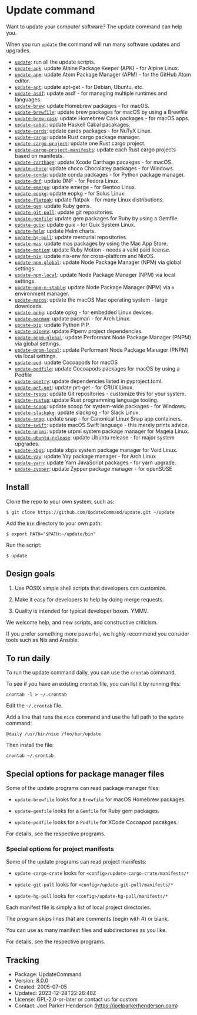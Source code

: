 # Update command

Want to update your computer software? The update command can help you.

When you run `update` the command will run many software updates and upgrades.

 * [`update`](bin/update): run all the update scripts.
 * [`update-apk`](bin/update-apm): update Alpine Package Keeper (APK) - for Alpine Linux. 
 * [`update-apm`](bin/update-apm): update Atom Package Manager (APM) - for the GitHub Atom editor.
 * [`update-apt`](bin/update-apt): update apt-get - for Debian, Ubuntu, etc.
 * [`update-asdf`](bin/update-apm): update asdf - for managing multiple runtimes and languages.
 * [`update-brew`](bin/update-brew): update Homebrew packages - for macOS.
 * [`update-brewfile`](bin/update-brewfile): update brew packages for macOS by using a Brewfile
 * [`update-brew-cask`](bin/update-brew-cask): update Homebrew Cask packages - for macOS apps.
 * [`update-cabal`](bin/update-cabal): update Haskell Cabal pacakages.
 * [`update-cards`](bin/update-cards): update cards packages - for NuTyX Linux. 
 * [`update-cargo`](bin/update-cargo): update Rust cargo package manager.
 * [`update-cargo-project`](bin/update-cargo-project): update one Rust cargo project.
 * [`update-cargo-project-manifests`](bin/update-cargo-project): update each Rust cargo projects based on manifests.
 * [`update-carthage`](bin/update-carthage): update Xcode Carthage pacakges - for macOS.
 * [`update-choco`](bin/update-choco): update choco Chocolatey packages - for Windows.
 * [`update-conda`](bin/update-conda): update conda packages - for Python package manager.
 * [`update-dnf`](bin/update-dnf): update DNF - for Fedora Linux.
 * [`update-emerge`](bin/update-emerge): update emerge - for Gentoo Linux.
 * [`update-eopkg`](bin/update-eopkg): update eopkg - for Solus Linux.
 * [`update-flatpak`](bin/update-flatpak): update flatpak - for many Linux distributions.
 * [`update-gem`](bin/update-gem): update Ruby gems.
 * [`update-git-pull`](bin/update-git-pull): update git repositories.
 * [`update-gemfile`](bin/update-gemfile): update gem packages for Ruby by using a Gemfile.
 * [`update-guix`](bin/update-guix): update guix - for Guix System Linux.
 * [`update-helm`](bin/update-helm): update Helm charts.
 * [`update-hg-pull`](bin/update-hg-pull): update mercurial repositories.
 * [`update-mas`](bin/update-mas): update mas packages by using the Mac App Store.
 * [`update-motion`](bin/update-motion): update Ruby Motion - needs a valid paid license.
 * [`update-nix`](bin/update-nix): update nix-env for cross-platform and NixOS.
 * [`update-npm-global`](bin/update-npm-global): update Node Package Manager (NPM) via global settings.
 * [`update-npm-local`](bin/update-npm-global): update Node Package Manager (NPM) via local settings.
 * [`update-npm-n-stable`](bin/update-npm-global): update Node Package Manager (NPM) via `n` environment manager.
 * [`update-macos`](bin/update-macos): update the macOS Mac operating system - large downloads.
 * [`update-opkg`](bin/update-opkg): update opkg - for embedded Linux devices.
 * [`update-pacman`](bin/update-pacman): update pacman - for Arch Linux.
 * [`update-pip`](bin/update-pip): update Python PIP.
 * [`update-pipenv`](bin/update-pipenv): update Pipenv project dependencies.
 * [`update-pnpm-global`](bin/update-pnpm-global): update Performant Node Package Manager (PNPM) via global settings.
 * [`update-pnpm-local`](bin/update-pnpm-global): update Performant Node Package Manager (PNPM) via local settings.
 * [`update-pod`](bin/update-pod): update Cocoapods for macOS
 * [`update-podfile`](bin/update-podfile): update Cocoapods packages for macOS by using a Podfile
 * [`update-poetry`](bin/update-poetry): update dependencies listed in pyproject.toml.
 * [`update-prt-get`](bin/update-nix): update prt-get - for CRUX Linux. 
 * [`update-repos`](bin/update-repos): update Git repositories - customize this for your system.
 * [`update-rustup`](bin/update-rustup): update Rust programming language tooling.
 * [`update-scoop`](bin/update-scoop): update scoop for system-wide packages - for Windows.
 * [`update-slackpkg`](bin/update-slackpkg): update slackpkg - for Slack Linux.
 * [`update-snap`](bin/update-snpa): update snap - for Canonical Linux Snap app containers.
 * [`update-swift`](bin/update-swift): update macOS Swift language - this merely prints advice.
 * [`update-urpmi`](bin/update-urpmi): update urpmi system package manager for Mageia Linux.
 * [`update-ubuntu-release`](bin/update-ubuntu-release): update Ubuntu release - for major system upgrades.
 * [`update-xbps`](bin/update-xbsp): update xbps system package manager for Void Linux.
 * [`update-yay`](bin/update-yay): update Yay package manager - for Arch Linux
 * [`update-yarn`](bin/update-yarn): update Yarn JavaScript packages - for yarn upgrade.
 * [`update-zypper`](bin/update-zypper): update Zypper package manager - for openSUSE


## Install

Clone the repo to your own system, such as:

    $ git clone https://github.com/UpdateCommand/update.git ~/update

Add the `bin` directory to your own path:

    $ export PATH="$PATH:~/update/bin"

Run the script:

    $ update


## Design goals

1. Use POSIX simple shell scripts that developers can customize.

2. Make it easy for developers to help by doing merge requests.

3. Quality is intended for typical developer boxen. YMMV.

We welcome help, and new scripts, and constructive criticism.

If you prefer something more powerful, we highly recommend you consider tools such as Nix and Ansible.


## To run daily

To run the update command daily, you can use the `crontab` command.

To see if you have an existing `crontab` file, you can list it by running this:

    crontab -l > ~/.crontab

Edit the `~/.crontab` file.

Add a line that runs the `nice` command and use the full path to the `update` command:

    @daily /usr/bin/nice /foo/bar/update

Then install the file:

    crontab ~/.crontab


## Special options for package manager files

Some of the update programs can read package manager files:

* `update-brewfile` looks for a `Brewfile` for macOS Homebrew packages.

* `update-gemfile` looks for a `Gemfile` for Ruby gem packages.

* `update-podfile` looks for a `Podfile` for XCode Cocoapod pacakges.

For details, see the respective programs.


### Special options for project manifests

Some of the update programs can read project manifests:

* `update-cargo-crate` looks for `<config>/update-cargo-crate/manifests/*`

* `update-git-pull` looks for `<config>/update-git-pull/manifests/*`

* `update-hg-pull` looks for `<config>/update-hg-pull/manifests/*`

Each manifest file is simply a list of local project directories.

The program skips lines that are comments (begin with #) or blank.

You can use as many manifest files and subdirectories as you like.

For details, see the respective programs.


## Tracking

  * Package: UpdateCommand
  * Version: 8.0.0
  * Created: 2005-07-05
  * Updated: 2023-12-28T22:26:48Z
  * License: GPL-2.0-or-later or contact us for custom
  * Contact: Joel Parker Henderson (https://joelparkerhenderson.com)
